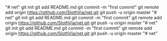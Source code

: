 "# net"  git init git add README.md git commit -m "first commit" git remote add origin https://github.com/SlothVia/net.git git push -u origin master
"# net"  git init git add README.md git commit -m "first commit" git remote add origin https://github.com/SlothVia/net.git git push -u origin master
"# net"  git init git add README.md git commit -m "first commit" git remote add origin https://github.com/SlothVia/net.git git push -u origin master 
"# net" 
